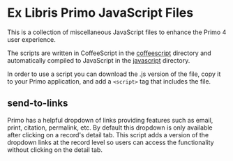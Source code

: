 # Ex Libris Primo JavaScript Files

This is a collection of miscellaneous JavaScript files to enhance the Primo 4 user experience.

The scripts are written in CoffeeScript in the [coffeescript](coffeescript) directory and automatically compiled to JavaScript in the [javascript](javascript) directory.

In order to use a script you can download the .js version of the file, copy it to your Primo application, and add a `<script>` tag that includes the file.

## send-to-links

Primo has a helpful dropdown of links providing features such as email, print, citation, permalink, etc.  By default this dropdown is only available after clicking on a record's detail tab.  This script adds a version of the dropdown links at the record level so users can access the functionality without clicking on the detail tab.
